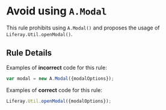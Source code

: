 # Avoid using `A.Modal`

This rule prohibits using `A.Modal()` and proposes the usage of `Liferay.Util.openModal()`.

## Rule Details

Examples of **incorrect** code for this rule:

```js
var modal = new A.Modal({modalOptions});
```

Examples of **correct** code for this rule:

```js
Liferay.Util.openModal({modalOptions});
```
